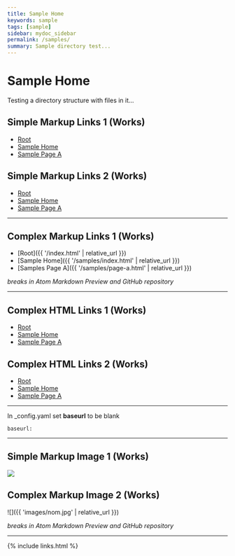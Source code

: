 ```yaml
---
title: Sample Home
keywords: sample
tags: [sample]
sidebar: mydoc_sidebar
permalink: /samples/
summary: Sample directory test...
---
```


# Sample Home

Testing a directory structure with files in it...


## Simple Markup Links 1 (Works)

* [Root](../index.html)
* [Sample Home](index.html)
* [Sample Page A](page-a.html)


## Simple Markup Links 2 (Works)
* [Root](../index.html)
* [Sample Home](./index.html)
* [Sample Page A](./page-a.html)

---

## Complex Markup Links 1 (Works)

* [Root]({{ '/index.html' | relative_url }})
* [Sample Home]({{ '/samples/index.html' | relative_url }})
* [Samples Page A]({{ '/samples/page-a.html' | relative_url }})

_breaks in Atom Markdown Preview and GitHub repository_

---

## Complex HTML Links 1 (Works)

* <a href="{{ 'index.html' | relative_url }}">Root</a>
* <a href="{{ 'samples/index.html' | relative_url }}">Sample Home</a>
* <a href="{{ 'samples/page-a.html' | relative_url }}">Sample Page A</a>

## Complex HTML Links 2 (Works)

* <a href="{{ '/index.html' | relative_url }}">Root</a>
* <a href="{{ '/samples/index.html' | relative_url }}">Sample Home</a>
* <a href="{{ '/samples/page-a.html' | relative_url }}">Sample Page A</a>

---


In _config.yaml set **baseurl** to be blank

```baseurl:```


---

## Simple Markup Image 1 (Works)

![](../images/nom.jpg)


## Complex Markup Image 2 (Works)

![]({{ 'images/nom.jpg' | relative_url }})

_breaks in Atom Markdown Preview and GitHub repository_




---

{% include links.html %}

